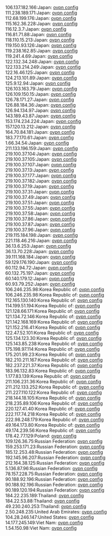 106.137.182.166:Japan: [ovpn config](vpn/106_137_182_166.ovpn)  
111.238.189.171:Japan: [ovpn config](vpn/111_238_189_171.ovpn)  
112.68.199.176:Japan: [ovpn config](vpn/112_68_199_176.ovpn)  
115.162.36.228:Japan: [ovpn config](vpn/115_162_36_228.ovpn)  
116.12.3.7:Japan: [ovpn config](vpn/116_12_3_7.ovpn)  
116.81.71.88:Japan: [ovpn config](vpn/116_81_71_88.ovpn)  
118.110.15.213:Japan: [ovpn config](vpn/118_110_15_213.ovpn)  
119.150.93.126:Japan: [ovpn config](vpn/119_150_93_126.ovpn)  
119.238.162.85:Japan: [ovpn config](vpn/119_238_162_85.ovpn)  
119.241.4.69:Japan: [ovpn config](vpn/119_241_4_69.ovpn)  
122.132.34.248:Japan: [ovpn config](vpn/122_132_34_248.ovpn)  
122.133.214.249:Japan: [ovpn config](vpn/122_133_214_249.ovpn)  
122.16.46.125:Japan: [ovpn config](vpn/122_16_46_125.ovpn)  
124.213.101.89:Japan: [ovpn config](vpn/124_213_101_89.ovpn)  
125.9.12.94:Japan: [ovpn config](vpn/125_9_12_94.ovpn)  
126.103.163.79:Japan: [ovpn config](vpn/126_103_163_79.ovpn)  
126.109.150.15:Japan: [ovpn config](vpn/126_109_150_15.ovpn)  
126.78.171.27:Japan: [ovpn config](vpn/126_78_171_27.ovpn)  
126.88.184.36:Japan: [ovpn config](vpn/126_88_184_36.ovpn)  
126.94.134.97:Japan: [ovpn config](vpn/126_94_134_97.ovpn)  
143.189.43.87:Japan: [ovpn config](vpn/143_189_43_87.ovpn)  
153.174.234.224:Japan: [ovpn config](vpn/153_174_234_224.ovpn)  
157.120.13.212:Japan: [ovpn config](vpn/157_120_13_212.ovpn)  
164.70.84.181:Japan: [ovpn config](vpn/164_70_84_181.ovpn)  
183.77.170.61:Japan: [ovpn config](vpn/183_77_170_61.ovpn)  
1.66.34.54:Japan: [ovpn config](vpn/1_66_34_54.ovpn)  
211.133.196.159:Japan: [ovpn config](vpn/211_133_196_159.ovpn)  
219.100.37.104:Japan: [ovpn config](vpn/219_100_37_104.ovpn)  
219.100.37.105:Japan: [ovpn config](vpn/219_100_37_105.ovpn)  
219.100.37.107:Japan: [ovpn config](vpn/219_100_37_107.ovpn)  
219.100.37.13:Japan: [ovpn config](vpn/219_100_37_13.ovpn)  
219.100.37.177:Japan: [ovpn config](vpn/219_100_37_177.ovpn)  
219.100.37.182:Japan: [ovpn config](vpn/219_100_37_182.ovpn)  
219.100.37.19:Japan: [ovpn config](vpn/219_100_37_19.ovpn)  
219.100.37.31:Japan: [ovpn config](vpn/219_100_37_31.ovpn)  
219.100.37.49:Japan: [ovpn config](vpn/219_100_37_49.ovpn)  
219.100.37.51:Japan: [ovpn config](vpn/219_100_37_51.ovpn)  
219.100.37.55:Japan: [ovpn config](vpn/219_100_37_55.ovpn)  
219.100.37.58:Japan: [ovpn config](vpn/219_100_37_58.ovpn)  
219.100.37.86:Japan: [ovpn config](vpn/219_100_37_86.ovpn)  
219.100.37.87:Japan: [ovpn config](vpn/219_100_37_87.ovpn)  
219.100.37.96:Japan: [ovpn config](vpn/219_100_37_96.ovpn)  
219.115.184.198:Japan: [ovpn config](vpn/219_115_184_198.ovpn)  
221.118.46.216:Japan: [ovpn config](vpn/221_118_46_216.ovpn)  
36.13.6.253:Japan: [ovpn config](vpn/36_13_6_253.ovpn)  
36.13.70.228:Japan: [ovpn config](vpn/36_13_70_228.ovpn)  
39.111.168.184:Japan: [ovpn config](vpn/39_111_168_184.ovpn)  
59.129.176.190:Japan: [ovpn config](vpn/59_129_176_190.ovpn)  
60.112.94.72:Japan: [ovpn config](vpn/60_112_94_72.ovpn)  
60.132.75.197:Japan: [ovpn config](vpn/60_132_75_197.ovpn)  
60.140.179.12:Japan: [ovpn config](vpn/60_140_179_12.ovpn)  
60.93.79.252:Japan: [ovpn config](vpn/60_93_79_252.ovpn)  
106.246.235.98:Korea Republic of: [ovpn config](vpn/106_246_235_98.ovpn)  
106.246.235.98:Korea Republic of: [ovpn config](vpn/106_246_235_98.ovpn)  
112.165.130.140:Korea Republic of: [ovpn config](vpn/112_165_130_140.ovpn)  
114.199.51.194:Korea Republic of: [ovpn config](vpn/114_199_51_194.ovpn)  
121.128.66.171:Korea Republic of: [ovpn config](vpn/121_128_66_171.ovpn)  
121.134.72.146:Korea Republic of: [ovpn config](vpn/121_134_72_146.ovpn)  
121.142.168.169:Korea Republic of: [ovpn config](vpn/121_142_168_169.ovpn)  
121.152.216.41:Korea Republic of: [ovpn config](vpn/121_152_216_41.ovpn)  
122.47.52.101:Korea Republic of: [ovpn config](vpn/122_47_52_101.ovpn)  
125.134.123.30:Korea Republic of: [ovpn config](vpn/125_134_123_30.ovpn)  
125.143.85.238:Korea Republic of: [ovpn config](vpn/125_143_85_238.ovpn)  
175.198.97.114:Korea Republic of: [ovpn config](vpn/175_198_97_114.ovpn)  
175.201.99.23:Korea Republic of: [ovpn config](vpn/175_201_99_23.ovpn)  
182.210.211.167:Korea Republic of: [ovpn config](vpn/182_210_211_167.ovpn)  
182.237.221.37:Korea Republic of: [ovpn config](vpn/182_237_221_37.ovpn)  
183.96.132.83:Korea Republic of: [ovpn config](vpn/183_96_132_83.ovpn)  
1.177.83.139:Korea Republic of: [ovpn config](vpn/1_177_83_139.ovpn)  
211.106.231.36:Korea Republic of: [ovpn config](vpn/211_106_231_36.ovpn)  
211.212.133.252:Korea Republic of: [ovpn config](vpn/211_212_133_252.ovpn)  
211.227.110.122:Korea Republic of: [ovpn config](vpn/211_227_110_122.ovpn)  
218.144.18.105:Korea Republic of: [ovpn config](vpn/218_144_18_105.ovpn)  
218.235.89.106:Korea Republic of: [ovpn config](vpn/218_235_89_106.ovpn)  
220.127.41.40:Korea Republic of: [ovpn config](vpn/220_127_41_40.ovpn)  
222.117.74.218:Korea Republic of: [ovpn config](vpn/222_117_74_218.ovpn)  
222.98.248.179:Korea Republic of: [ovpn config](vpn/222_98_248_179.ovpn)  
49.164.173.80:Korea Republic of: [ovpn config](vpn/49_164_173_80.ovpn)  
49.174.239.56:Korea Republic of: [ovpn config](vpn/49_174_239_56.ovpn)  
178.42.77.129:Poland: [ovpn config](vpn/178_42_77_129.ovpn)  
109.126.36.75:Russian Federation: [ovpn config](vpn/109_126_36_75.ovpn)  
159.253.171.23:Russian Federation: [ovpn config](vpn/159_253_171_23.ovpn)  
185.12.253.48:Russian Federation: [ovpn config](vpn/185_12_253_48.ovpn)  
192.145.96.207:Russian Federation: [ovpn config](vpn/192_145_96_207.ovpn)  
212.164.38.125:Russian Federation: [ovpn config](vpn/212_164_38_125.ovpn)  
5.136.87.96:Russian Federation: [ovpn config](vpn/5_136_87_96.ovpn)  
78.157.228.75:Russian Federation: [ovpn config](vpn/78_157_228_75.ovpn)  
90.188.92.196:Russian Federation: [ovpn config](vpn/90_188_92_196.ovpn)  
90.188.92.196:Russian Federation: [ovpn config](vpn/90_188_92_196.ovpn)  
90.189.120.194:Russian Federation: [ovpn config](vpn/90_189_120_194.ovpn)  
184.22.235.189:Thailand: [ovpn config](vpn/184_22_235_189.ovpn)  
184.22.53.88:Thailand: [ovpn config](vpn/184_22_53_88.ovpn)  
49.230.240.253:Thailand: [ovpn config](vpn/49_230_240_253.ovpn)  
2.50.248.235:United Arab Emirates: [ovpn config](vpn/2_50_248_235.ovpn)  
104.28.246.147:United States: [ovpn config](vpn/104_28_246_147.ovpn)  
14.177.245.149:Viet Nam: [ovpn config](vpn/14_177_245_149.ovpn)  
1.54.150.98:Viet Nam: [ovpn config](vpn/1_54_150_98.ovpn)  
